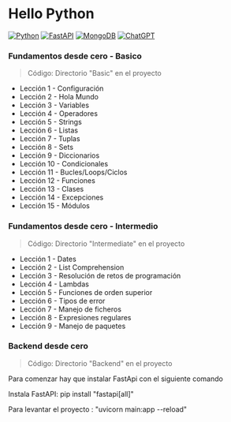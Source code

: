 # Hello Python

[![Python](https://img.shields.io/badge/Python-3.10+-yellow?style=for-the-badge&logo=python&logoColor=white&labelColor=101010)](https://python.org)
[![FastAPI](https://img.shields.io/badge/FastAPI-0.88.0+-00a393?style=for-the-badge&logo=fastapi&logoColor=white&labelColor=101010)](https://fastapi.tiangolo.com)
[![MongoDB](https://img.shields.io/badge/MongoDB-6.0+-00684A?style=for-the-badge&logo=mongodb&logoColor=white&labelColor=101010)](https://www.mongodb.com)
[![ChatGPT](https://img.shields.io/badge/ChatGPT-GPT--4-7CF178?style=for-the-badge&logo=openai&logoColor=white&labelColor=101010)](https://platform.openai.com)

### Fundamentos desde cero - Basico

> Código: Directorio "Basic" en el proyecto

* Lección 1 - Configuración
* Lección 2 - Hola Mundo
* Lección 3 - Variables
* Lección 4 - Operadores
* Lección 5 - Strings
* Lección 6 - Listas
* Lección 7 - Tuplas
* Lección 8 - Sets
* Lección 9 - Diccionarios
* Lección 10 - Condicionales
* Lección 11 - Bucles/Loops/Ciclos
* Lección 12 - Funciones
* Lección 13 - Clases
* Lección 14 - Excepciones
* Lección 15 - Módulos
### Fundamentos desde cero - Intermedio

> Código: Directorio "Intermediate" en el proyecto

* Lección 1 - Dates
* Lección 2 - List Comprehension
* Lección 3 - Resolución de retos de programación
* Lección 4 - Lambdas
* Lección 5 - Funciones de orden superior
* Lección 6 - Tipos de error
* Lección 7 - Manejo de ficheros
* Lección 8 - Expresiones regulares
* Lección 9 - Manejo de paquetes

### Backend desde cero

> Código: Directorio "Backend" en el proyecto

Para comenzar hay que instalar FastApi con el siguiente comando

Instala FastAPI: pip install "fastapi[all]"

Para levantar el proyecto : "uvicorn main:app --reload"